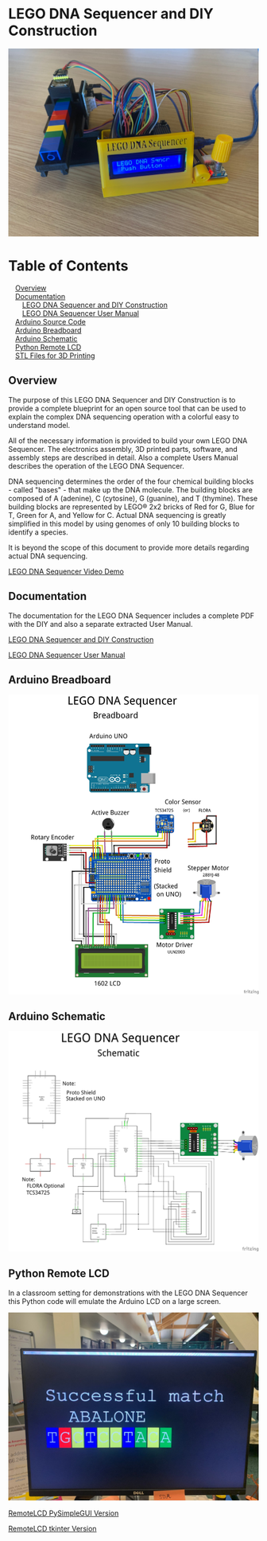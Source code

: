 # LEGO DNA Sequencer and DIY Construction

![LEGO DNA Sequencer](https://github.com/TomRolander/LEGO_DNA_Sequencer/blob/main/Images/LEGO_DNA_Sequencer.jpg)

# Table of Contents
  
&emsp;[Overview](#overview)  
&emsp;[Documentation](#documentation)  
&emsp;&emsp;[LEGO DNA Sequencer and DIY Construction](Documentation/LEGO%20DNA%20Sequencer%20and%20DIY%20Construction.pdf)  
&emsp;&emsp;[LEGO DNA Sequencer User Manual](Documentation/LEGO%20DNA%20Sequencer%20User%20Manual.pdf)  
&emsp;[Arduino Source Code](Arduino%20Code)  
&emsp;[Arduino Breadboard](#arduino-breadboard)  
&emsp;[Arduino Schematic](#arduino-schematic)  
&emsp;[Python Remote LCD](#python-remote-lcd)  
&emsp;[STL Files for 3D Printing](STL)  


## Overview
The purpose of this LEGO DNA Sequencer and DIY Construction is to provide a complete blueprint for an open source tool that can be used to explain the complex DNA sequencing operation with a colorful easy to understand model.

All of the necessary information is provided to build your own LEGO DNA Sequencer.  The electronics assembly, 3D printed parts, software, and assembly steps are described in detail.  Also a complete Users Manual describes the operation of the LEGO DNA Sequencer.

DNA sequencing determines the order of the four chemical building blocks - called "bases" - that make up the DNA molecule.  The building blocks are composed of A (adenine), C (cytosine), G (guanine), and T (thymine).  These building blocks are represented by LEGO® 2x2 bricks of Red for G, Blue for T, Green for A, and Yellow for C. Actual DNA sequencing is greatly simplified in this model by using genomes of only 10 building blocks to identify a species.

It is beyond the scope of this document to provide more details regarding actual DNA sequencing.

[LEGO DNA Sequencer Video Demo](Images/LEGO_DNA_Sequencer%20Demo.mp4)

 ## Documentation
 The documentation for the LEGO DNA Sequencer includes a complete PDF with the DIY and also a separate extracted User Manual.

[LEGO DNA Sequencer and DIY Construction](Documentation/LEGO%20DNA%20Sequencer%20and%20DIY%20Construction.pdf)

[LEGO DNA Sequencer User Manual](Documentation/LEGO%20DNA%20Sequencer%20User%20Manual.pdf)

## Arduino Breadboard

![Arduino Breadboard](Images/LEGO%20DNA%20Sequencer_bb.jpg)

## Arduino Schematic

![Arduino Schematic](Images/LEGO%20DNA%20Sequencer_schem.jpg)

## Python Remote LCD

In a classroom setting for demonstrations with the LEGO DNA Sequencer this Python code will emulate the Arduino LCD on a large screen.

![Remote LCD](Images/RemoteLCD.jpg)

[RemoteLCD PySimpleGUI Version](Python%20Remote%20LCD/RemoteLCD_PySimpleGUI.py)

[RemoteLCD tkinter Version](Python%20Remote%20LCD/RemoteLCD_tkinter.py)